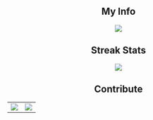 
<h2 align="center">My Info</h2>
<p align="center">
<img src="https://readme-typing-svg.herokuapp.com?color=%2341F722&multiline=true&height=60&lines=Hi%2C+My+name+is+Nguyen+Van+Quyen+Luc;I'm+studying+HCM+University+of+Technology">
</p>
</h2>
  
<h2 align="center">Streak Stats</h2>
<p align="center">
  <img src="http://github-readme-streak-stats.herokuapp.com?user=quyenluc22082000&theme=dark&hide_border=true&date_format=M%20j%5B%2C%20Y%5D&fire=1BFF0C&dates=48DD24&stroke=DD7B22&ring=3CDD43&currStreakNum=F3FF5C&sideNums=F3FF5C&currStreakLabel=DDB440&sideLabels=C8DD4B" >
</p>
</h2>

<h2 align="center">Contribute</h2>
<p align="center">
<table>
  <tr>
    <td valign="top"><img src="https://github-readme-stats.vercel.app/api?username=quyenluc22082000&theme=merko&show_icons=true"/></td>
    <td valign="top"><img src="https://github-readme-stats.vercel.app/api/top-langs/?username=quyenluc22082000&langs_count=5&layout=compact&theme=merko&show_icons=true&title_color=41F722&icon_color=34abeb&text_color=41F722&bg_color=151515"/></td>
  </tr>
</table>
</p>
</h2>

<!---
quyenluc22082000/quyenluc22082000 is a ✨ special ✨ repository because its `README.md` (this file) appears on your GitHub profile.
You can click the Preview link to take a look at your changes.
--->
